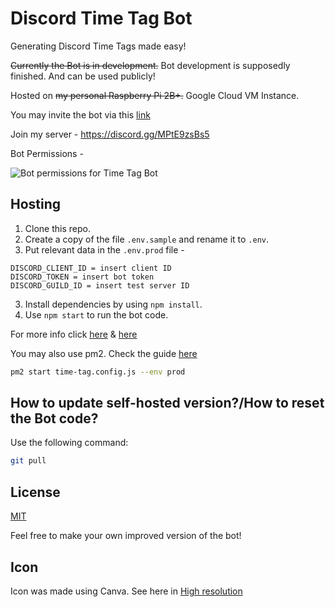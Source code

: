 # Discord Time Tag Bot

Generating Discord Time Tags made easy!

~~Currently the Bot is in development.~~ Bot development is supposedly finished. And can be used publicly!

Hosted on ~~my personal Raspberry Pi 2B+.~~ Google Cloud VM Instance.

You may invite the bot via this [link](https://discord.com/api/oauth2/authorize?client_id=890243200579694672&permissions=274878188544&scope=bot%20applications.commands)

Join my server - <https://discord.gg/MPtE9zsBs5>

Bot Permissions -

![Bot permissions for Time Tag Bot](https://i.imgur.com/V3UVDuT.png)

## Hosting

1.  Clone this repo.
2.  Create a copy of the file `.env.sample` and rename it to `.env`.
3.  Put relevant data in the `.env.prod` file -

```env
DISCORD_CLIENT_ID = insert client ID
DISCORD_TOKEN = insert bot token
DISCORD_GUILD_ID = insert test server ID
```

3.  Install dependencies by using `npm install`.
4.  Use `npm start` to run the bot code.

For more info click [here](https://discordjs.guide/preparations/setting-up-a-bot-application.html#creating-your-bot) & [here](https://discordjs.guide/creating-your-bot/)

You may also use pm2. Check the guide [here](https://discordjs.guide/improving-dev-environment/pm2.html)

```bash
pm2 start time-tag.config.js --env prod
```

## How to update self-hosted version?/How to reset the Bot code?

Use the following command:

```bash
git pull
```

## License

[MIT](./LICENSE)

Feel free to make your own improved version of the bot!

## Icon

Icon was made using Canva.
See here in [High resolution](https://www.canva.com/design/DAErTZ1ecBg/BPsoFLzK_b1pytITetgrww/view?utm_content=DAErTZ1ecBg&utm_campaign=designshare&utm_medium=link&utm_source=publishsharelink)
